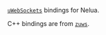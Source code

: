 [`uWebSockets`](https://github.com/uNetworking/uWebSockets) bindings for Nelua.

C++ bindings are from [`zuws`](https://github.com/harmony-co/zuws).
